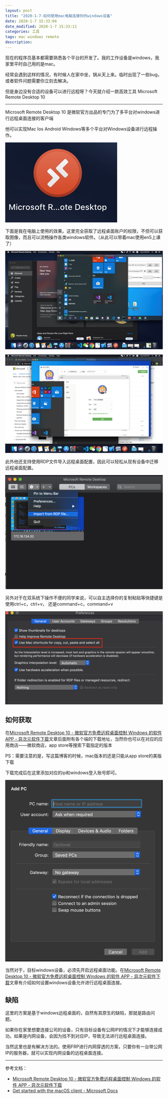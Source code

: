 ```yaml
---
layout: post
title: "2020-1-7-如何使用mac电脑连接你的windows设备"
date: 2020-1-7 15:33:04
date_modified: 2020-1-7 15:33:11
categories: 工具
tags: mac windows remote
description:
---
```


现在的程序员基本都需要熟悉各个平台的开发了。我的工作设备是windows，我家里平时自己用的是mac。

经常会遇到这样的情况，有时候人在家中坐，锅从天上来。临时出现了一些bug，或者软件问题需要你立刻去解决。

但是身边没有合适的设备可以进行远程呀？今天就介绍一款高效工具 Microsoft Remote Desktop 10

-----

Microsoft Remote Desktop 10 是微软官方出品的专门为了多平台对windows进行远程桌面连接的客户端

他可以实现Mac Ios Android Windows等多个平台对Windows设备进行远程操作。

![image-20200107160344750](../media/image-20200107160344750.png)

下面是我在电脑上使用的效果。这里完全获取了远程桌面账户的权限，不但可以获取图像，而且可以流畅操作各类windows软件。（从此可以带着mac使用en5上课了）

![image-20200107160529172](../media/image-20200107160529172.png)

![image-20200107160613053](../media/image-20200107160613053.png)

此外他还支持使用RDP文件导入远程桌面配置，因此可以轻松从现有设备中迁移远程桌面配置。

![image-20200107160556037](../media/image-20200107160556037.png)

另外对于在双系统下操作不便的同学来说，可以自主选择你的复制粘贴等快捷键是使用ctrl+c，ctrl+v， 还是command+c，command+v

![image-20200107161026339](../media/image-20200107161026339.png)

## 如何获取

在[Microsoft Remote Desktop 10 - 微软官方免费远程桌面控制 Windows 的软件 APP - 异次元软件下载](https://www.iplaysoft.com/microsoft-remote-desktop.html)文章后面附有各个端的下载地址，当然你也可以在对应的应用商店——微软商店，app store等搜索下载指定的版本

PS：需要注意的是，写这篇博客的时候，mac版本的还是只能从app store的美版下载

下载完成后在这里添加对应的ip和windows登入账号即可。

![image-20200107162151861](../media/image-20200107162151861.png)



当然对于，目标windows设备，必须先开启远程桌面功能。在[Microsoft Remote Desktop 10 - 微软官方免费远程桌面控制 Windows 的软件 APP - 异次元软件下载](https://www.iplaysoft.com/microsoft-remote-desktop.html)文章有介绍如何设置windows设备允许进行远程桌面连接。

## 缺陷

这里的方案是基于windows远程桌面的，自然有其原生的缺陷，那就是路由问题。

如果你在家里想要连接公司的设备，只有目标设备有公网IP的情况下才能够连接成功。如果是内网设备，会因为找不到对应IP，导致无法进行远程桌面连接。



当然这里也是有解决方法的。使用FRP进行内网穿透的方案，只要你有一台带公网IP的服务器，就可以实现内网设备的远程桌面连接。



---

参考文档：

-  [Microsoft Remote Desktop 10 - 微软官方免费远程桌面控制 Windows 的软件 APP - 异次元软件下载](https://www.iplaysoft.com/microsoft-remote-desktop.html)
-  [Get started with the macOS client - Microsoft Docs](https://docs.microsoft.com/en-us/windows-server/remote/remote-desktop-services/clients/remote-desktop-mac)


